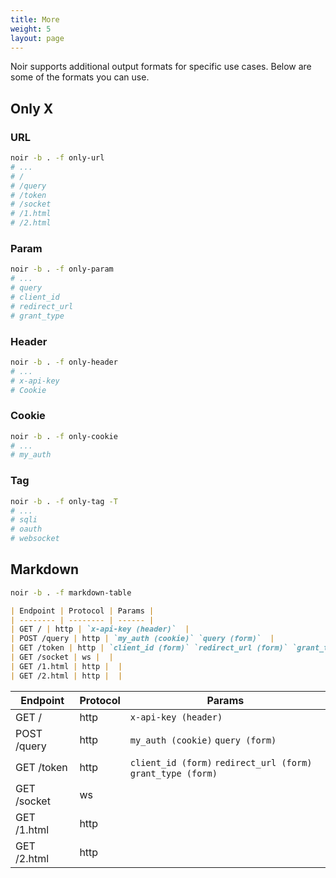 ```yaml
---
title: More
weight: 5
layout: page
---
```


Noir supports additional output formats for specific use cases. Below are some of the formats you can use.

## Only X
### URL
```bash
noir -b . -f only-url
# ...
# /
# /query
# /token
# /socket
# /1.html
# /2.html
```

### Param
```bash
noir -b . -f only-param
# ...
# query
# client_id
# redirect_url
# grant_type
```

### Header
```bash
noir -b . -f only-header
# ...
# x-api-key
# Cookie
```

### Cookie
```bash
noir -b . -f only-cookie
# ...
# my_auth
```

### Tag

```bash
noir -b . -f only-tag -T
# ...
# sqli
# oauth
# websocket
```

## Markdown

```bash
noir -b . -f markdown-table
```

```markdown
| Endpoint | Protocol | Params |
| -------- | -------- | ------ |
| GET / | http | `x-api-key (header)`  |
| POST /query | http | `my_auth (cookie)` `query (form)`  |
| GET /token | http | `client_id (form)` `redirect_url (form)` `grant_type (form)`  |
| GET /socket | ws |  |
| GET /1.html | http |  |
| GET /2.html | http |  |
```

| Endpoint | Protocol | Params |
| -------- | -------- | ------ |
| GET / | http | `x-api-key (header)`  |
| POST /query | http | `my_auth (cookie)` `query (form)`  |
| GET /token | http | `client_id (form)` `redirect_url (form)` `grant_type (form)`  |
| GET /socket | ws |  |
| GET /1.html | http |  |
| GET /2.html | http |  |